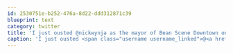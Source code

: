 ```yaml
---
id: 2530751e-b252-476a-8d22-ddd312871c39
blueprint: text
category: twitter
title: 'I just ousted @nickwynja as the mayor of Bean Scene Downtown on @foursquare! http://4sq.com/9yCuuG'
caption: 'I just ousted <span class="username username_linked">@<a href="https://twitter.com/nickwynja" title="Nick Wynja">nickwynja</a></span> as the mayor of Bean Scene Downtown on @foursquare! http://4sq.com/9yCuuG'
---
```

